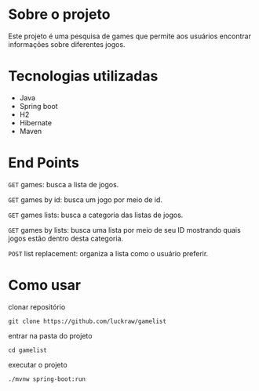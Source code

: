 # Sobre o projeto

Este projeto é uma pesquisa de games que permite aos usuários encontrar informações sobre diferentes jogos.

# Tecnologias utilizadas

- Java
- Spring boot
- H2
- Hibernate
- Maven

 # End Points

`GET` games: busca a lista de jogos.

`GET` games by id: busca um jogo por meio de id.

`GET` games lists: busca a categoria das listas de jogos.

`GET` games by lists: busca uma lista por meio de seu ID mostrando quais jogos estão dentro desta categoria.

`POST` list replacement: organiza a lista como o usuário preferir.

# Como usar


clonar repositório
```
git clone https://github.com/luckraw/gamelist
```

entrar na pasta do projeto
```
cd gamelist
```

executar o projeto
```
./mvnw spring-boot:run
```

